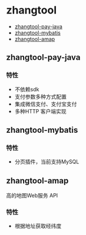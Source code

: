 # zhangtool
- [zhangtool-pay-java](./zhangtool-pay)
- [zhangtool-mybatis](./zhangtool-mybatis)
- [zhangtool-amap](./zhangtool-amap)

## zhangtool-pay-java
### 特性
- 不依赖sdk
- 支付参数多种方式配置
- 集成微信支付、支付宝支付
- 多种HTTP 客户端实现

## zhangtool-mybatis
### 特性
- 分页插件，当前支持MySQL

## zhangtool-amap
高的地图Web服务 API
### 特性
- 根据地址获取经纬度